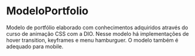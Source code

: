 # ModeloPortfolio
Modelo de portfólio elaborado com conhecimentos adquiridos através do curso de animação CSS com a DIO. 
Nesse modelo há implementações de hover transition, keyframes e menu hamburguer. 
O modelo também é adequado para mobile.
